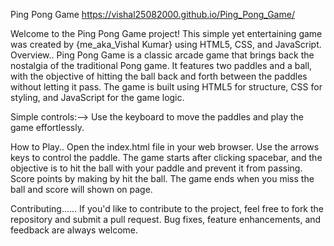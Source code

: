 Ping Pong Game    https://vishal25082000.github.io/Ping_Pong_Game/

Welcome to the Ping Pong Game project! This simple yet entertaining game was created by {me_aka_Vishal Kumar} using HTML5, CSS, and JavaScript.
Overview..
Ping Pong Game is a classic arcade game that brings back the nostalgia of the traditional Pong game. It features two paddles and a ball, with the objective of hitting the ball back and forth between the paddles without letting it pass. The game is built using HTML5 for structure, CSS for styling, and JavaScript for the game logic.

Simple controls:--> Use the keyboard to move the paddles and play the game effortlessly.

How to Play..
Open the index.html file in your web browser.
Use the arrows keys to control the paddle.
The game starts after clicking spacebar, and the objective is to hit the ball with your paddle and prevent it from passing.
Score points by making by hit the ball.
The game ends when you miss the ball and score will shown on page.

Contributing......
If you'd like to contribute to the project, feel free to fork the repository and submit a pull request. Bug fixes, feature enhancements, and feedback are always welcome.
